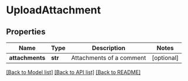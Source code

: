 # UploadAttachment

## Properties
Name | Type | Description | Notes
------------ | ------------- | ------------- | -------------
**attachments** | **str** | Attachments of a comment | [optional] 

[[Back to Model list]](../README.md#documentation-for-models) [[Back to API list]](../README.md#documentation-for-api-endpoints) [[Back to README]](../README.md)

